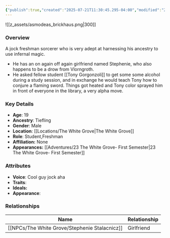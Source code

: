 ```yaml
---
{"publish":true,"created":"2025-07-21T11:30:45.295-04:00","modified":"2025-07-27T18:14:38.404-04:00","published":"2025-07-27T18:14:38.404-04:00","cssclasses":"","Age":"19","Ancestry":"Tiefling","Gender":"Male","Location":["[[The White Grove]]"],"Role":["Student","Freshman"],"Affiliation":["None"],"Appearances":["[[23 The White Grove- First Semester]]"]}
---
```



![[z_assets/asmodeas_brickhaus.png|300]]

### Overview
A jock freshman sorcerer who is very adept at harnessing his ancestry to use infernal magic.

- He has an on again off again girlfriend named Stephenie, who also happens to be a drow from Vlorngroth.
- He asked fellow student [[Tony Gorgonzoli]] to get some some alcohol during a study session, and in exchange he would teach Tony how to conjure a flaming sword. Things got heated and Tony color sprayed him in front of everyone in the library, a very alpha move.

### Key Details
- **Age**: 19
- **Ancestry**: Tiefling
- **Gender**: Male
- **Location**: [[Locations/The White Grove\|The White Grove]]
- **Role**: Student,Freshman
- **Affiliation:** None
- **Appearances:** [[Adventures/23 The White Grove- First Semester\|23 The White Grove- First Semester]]

### Attributes
- **Voice**: Cool guy jock aha
- **Traits**: 
- **Ideals:** 
- **Appearance**:

### Relationships

| Name                     | Relationship |
| ------------------------ | ------------ |
| [[NPCs/The White Grove/Stephenie Stalacnicz]] | Girlfriend   |

